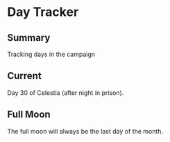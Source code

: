 # Day Tracker

## Summary

Tracking days in the campaign


## Current

Day 30 of Celestia (after night in prison).


## Full Moon

The full moon will always be the last day of the month. 





